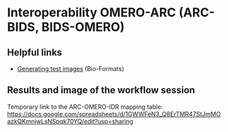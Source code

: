 # Interoperability OMERO-ARC (ARC-BIDS, BIDS-OMERO)

## Helpful links

* [Generating test images](https://bio-formats.readthedocs.io/en/stable/developers/generating-test-images.html ) (Bio-Formats)

## Results and image of the workflow session
Temporary link to the ARC-OMERO-IDR mapping table: https://docs.google.com/spreadsheets/d/1GWWFeN3_Q8ErTMR47StJmMOazkQKmnjwLsNSpqk70YQ/edit?usp=sharing
